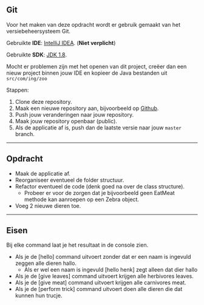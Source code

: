 ## Git

Voor het maken van deze opdracht wordt er gebruik gemaakt van het versiebeheersysteem Git.

Gebruikte **IDE**: [IntelliJ IDEA](https://www.jetbrains.com/idea/). (**Niet verplicht**)

Gebruikte **SDK**: [JDK 1.8](https://bitbucket.org/kychu/zoo/downloads/java-1.8.0-openjdk-1.8.0.212-3.b04.redhat.windows.x86_64.zip).

Mocht er problemen zijn met het openen van dit project, creëer dan een nieuw project binnen jouw IDE en kopieer de Java bestanden uit `src/com/ing/zoo`

Stappen:

1. Clone deze repository.
2. Maak een nieuwe repository aan, bijvoorbeeld op [Github](https://www.github.com).
3. Push jouw veranderingen naar jouw repository.
4. Maak jouw repository openbaar (public).
5. Als de applicatie af is, push dan de laatste versie naar jouw `master` branch.

---

## Opdracht

- Maak de applicatie af.
- Reorganiseer eventueel de folder structuur.
- Refactor eventueel de code (denk goed na over de class structure).
  - Probeer er voor de zorgen dat je bijvoorbeeld geen EatMeat methode kan aanroepen op een Zebra object.
- Voeg 2 nieuwe dieren toe.

---

## Eisen

Bij elke command laat je het resultaat in de console zien.

- Als je de [hello] command uitvoert zonder dat er een naam is ingevuld zeggen alle dieren hallo.
  - Als er wel een naam is ingevuld [hello henk] zegt alleen dat dier hallo
- Als je de [give leaves] command uitvoert krijgen alle herbivores leaves.
- Als je de [give meat] command uitvoert krijgen alle carnivores meat.
- Als je de [perform trick] command uitvoert doen alle dieren die dat kunnen hun trucje.
